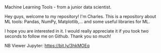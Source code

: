 Machine Learning Tools - from a junior data scientist.

Hey guys, welcome to my repository! I'm Charles. This is a repository about ML tools: Pandas, NumPy, Matplotlib,... and some useful libraries for ML.

I hope you are interested in it. I would really appreciate it if you took two seconds to follow me on Github. Thank you so much! 

NB Viewer Jupyter: https://bit.ly/3hkMOEq



